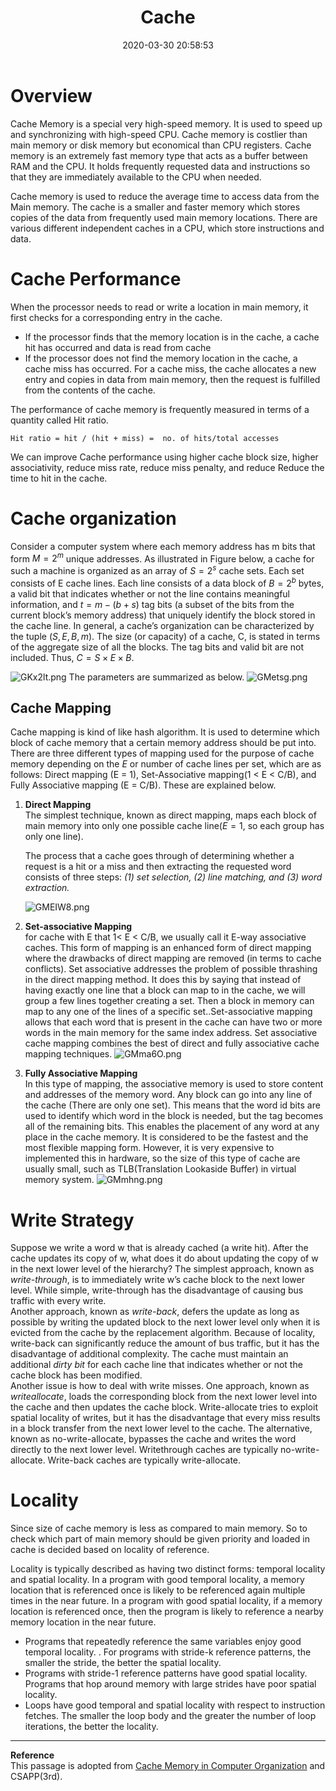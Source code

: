 ﻿---
title: Cache
date: 2020-03-30 20:58:53 
category: 
- 计算机原理
tags: 
- CSAPP 
- memory
---
# Overview
Cache Memory is a special very high-speed memory. It is used to speed up and synchronizing with high-speed CPU. Cache memory is costlier than main memory or disk memory but economical than CPU registers. Cache memory is an extremely fast memory type that acts as a buffer between RAM and the CPU. It holds frequently requested data and instructions so that they are immediately available to the CPU when needed.

Cache memory is used to reduce the average time to access data from the Main memory. The cache is a smaller and faster memory which stores copies of the data from frequently used main memory locations. There are various different independent caches in a CPU, which store instructions and data.

# Cache Performance

When the processor needs to read or write a location in main memory, it first checks for a corresponding entry in the cache.

- If the processor finds that the memory location is in the cache, a cache hit has occurred and data is read from cache
- If the processor does not find the memory location in the cache, a cache miss has occurred. For a cache miss, the cache allocates a new entry and copies in data from main memory, then the request is fulfilled from the contents of the cache.

The performance of cache memory is frequently measured in terms of a quantity called Hit ratio.

```
Hit ratio = hit / (hit + miss) =  no. of hits/total accesses
```
We can improve Cache performance using higher cache block size, higher associativity, reduce miss rate, reduce miss penalty, and reduce Reduce the time to hit in the cache.
# Cache organization 
Consider a computer system where each memory address has m bits that form $M = 2^m$ unique addresses. As illustrated in Figure below, a cache for such a machine is organized as an array of $S = 2^s$ cache sets. Each set consists of E cache lines. Each line consists of a data block of $B = 2^b$ bytes, a valid bit that indicates whether or not the line contains meaningful information, and $t = m − (b + s)$ tag bits (a subset of the bits from the current block’s memory address) that uniquely identify the block stored in the cache line. In general, a cache’s organization can be characterized by the tuple $(S, E, B, m)$. The size (or capacity) of a cache, C, is stated in terms of the aggregate size of all the blocks. The tag bits and valid bit are not included. Thus, $C = S × E × B$.


![GKx2lt.png](https://s1.ax1x.com/2020/03/31/GKx2lt.png)
The parameters are summarized as below.
![GMetsg.png](https://s1.ax1x.com/2020/03/31/GMetsg.png)
## Cache Mapping
Cache mapping is kind of like hash algorithm. It is used to determine which block of cache memory that a certain memory address should be put into.
There are three different types of mapping used for the purpose of cache memory depending on the *E* or number of cache lines per set, which are as follows: Direct mapping (E = 1), Set-Associative mapping(1 < E < C/B), and  Fully Associative mapping (E = C/B). These are explained below.

1. **Direct Mapping**  
   The simplest technique, known as direct mapping, maps each block of main memory into only one possible cache line($E = 1$, so each group has only one line). 
   
   The process that a cache goes through of determining whether a request is a hit or a miss and then extracting the requested word consists of three steps: *(1) set selection, (2) line matching, and (3) word extraction.*

   ![GMEIW8.png](https://s1.ax1x.com/2020/03/31/GMEIW8.png)




2. **Set-associative Mapping**   
for cache with E that 1< E < C/B, we usually call it E-way associative caches.
This form of mapping is an enhanced form of direct mapping where the drawbacks of direct mapping are removed (in terms to cache conflicts). Set associative addresses the problem of possible thrashing in the direct mapping method. It does this by saying that instead of having exactly one line that a block can map to in the cache, we will group a few lines together creating a set. Then a block in memory can map to any one of the lines of a specific set..Set-associative mapping allows that each word that is present in the cache can have two or more words in the main memory for the same index address. Set associative cache mapping combines the best of direct and fully associative cache mapping techniques.
![GMma6O.png](https://s1.ax1x.com/2020/03/31/GMma6O.png)


3. **Fully Associative Mapping**  
In this type of mapping, the associative memory is used to store content and addresses of the memory word. Any block can go into any line of the cache (There are only one set). This means that the word id bits are used to identify which word in the block is needed, but the tag becomes all of the remaining bits. This enables the placement of any word at any place in the cache memory. It is considered to be the fastest and the most flexible mapping form. However, it is very expensive to implemented this in hardware, so the size of this type of cache are usually small, such as TLB(Translation Lookaside Buffer) in virtual memory system. 
![GMmhng.png](https://s1.ax1x.com/2020/03/31/GMmhng.png)


# Write Strategy

Suppose we write a word w that is already cached (a write hit). After the cache updates its copy of w, what does it do about updating the copy of w in the next lower level of the hierarchy? The simplest approach, known as *write-through*, is to immediately write w’s cache block to the next lower level. While simple, write-through has the disadvantage of causing bus traffic with every write.   
Another approach, known as *write-back*, defers the update as long as possible by writing the updated block to the next lower level only when it is evicted from the cache by the replacement algorithm. Because of locality, write-back can significantly reduce the amount of bus traffic, but it has the disadvantage of additional complexity. The cache must maintain an additional *dirty bit* for each cache line that indicates whether or not the cache block has been modified.   
Another issue is how to deal with write misses. One approach, known as *writeallocate*, loads the corresponding block from the next lower level into the cache and then updates the cache block. Write-allocate tries to exploit spatial locality of writes, but it has the disadvantage that every miss results in a block transfer from the next lower level to the cache. The alternative, known as no-write-allocate, bypasses the cache and writes the word directly to the next lower level. Writethrough caches are typically no-write-allocate. Write-back caches are typically write-allocate.


# Locality 

Since size of cache memory is less as compared to main memory. So to check which part of main memory should be given priority and loaded in cache is decided based on locality of reference.

Locality is typically described as having two distinct forms: temporal locality and spatial locality. In a program with good temporal locality, a memory location that is referenced once is likely to be referenced again multiple times in the near future. In a program with good spatial locality, if a memory location is referenced once, then the program is likely to reference a nearby memory location in the near future.

 - Programs that repeatedly reference the same variables enjoy good temporal locality. . For programs with stride-k reference patterns, the smaller the stride, the better the spatial locality. 
 - Programs with stride-1 reference patterns have good spatial locality. Programs that hop around memory with large strides have poor spatial locality. 
 - Loops have good temporal and spatial locality with respect to instruction fetches. The smaller the loop body and the greater the number of loop iterations, the better the locality.

---
**Reference**  
This passage is adopted from [Cache Memory in Computer Organization](https://www.geeksforgeeks.org/cache-memory-in-computer-organization/)
and CSAPP(3rd).